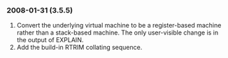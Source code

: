 ### 2008\-01\-31 (3\.5\.5\)

1. Convert the underlying virtual machine to be a register\-based machine
rather than a stack\-based machine. The only user\-visible change
is in the output of EXPLAIN.
2. Add the build\-in RTRIM collating sequence.




